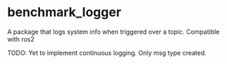 # benchmark_logger
A package that logs system info when triggered over a topic. Compatible with ros2

TODO: Yet to implement continuous logging. Only msg type created.
